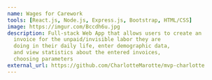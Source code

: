 ```yaml
---
name: Wages for Carework
tools: [React.js, Node.js, Express.js, Bootstrap, HTML/CSS]
image: https://imgur.com/Bccdh6u.jpg
description: Full-stack Web App that allows users to create an
  invoice for the unpaid/invisible labor they are
  doing in their daily life, enter demographic data,
  and view statistics about the entered invoices,
  choosing parameters
external_url: https://github.com/CharlotteMarotte/mvp-charlotte
---
```

